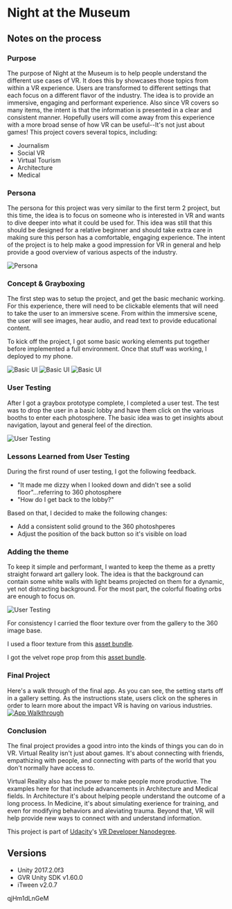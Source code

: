 # Night at the Museum

## Notes on the process

### Purpose
The purpose of Night at the Museum is to help people understand the different use cases of VR. It does this by showcases those topics from within a VR experience. Users are transformed to different settings that each focus on a different flavor of the industry. The idea is to provide an immersive, engaging and performant experience. Also since VR covers so many items, the intent is that the information is presented in a clear and consistent manner. Hopefully users will come away from this experience with a more broad sense of how VR can be useful--It's not just about games! This project covers several topics, including:

* Journalism
* Social VR
* Virtual Tourism
* Architecture
* Medical

### Persona
The persona for this project was very similar to the first term 2 project, but this time, the idea is to focus on someone who is interested in VR and wants to dive deeper into what it could be used for. This idea was still that this should be designed for a relative beginner and should take extra care in making sure this person has a comfortable, engaging experience. The intent of the project is to help make a good impression for VR in general and help provide a good overview of various aspects of the industry.

![Persona](/NightAtTheMuseum/img/VR-persona-NATM.jpg)

### Concept & Grayboxing
The first step was to setup the project, and get the basic mechanic working. For this experience, there will need to be clickable elements that will need to take the user to an immersive scene. From within the immersive scene, the user will see images, hear audio, and read text to provide educational content.

To kick off the project, I got some basic working elements put together before implemented a full environment. Once that stuff was working, I deployed to my phone.

![Basic UI](/NightAtTheMuseum/img/sketches.png)
![Basic UI](/NightAtTheMuseum/img/graybox-lobby.png)
![Basic UI](/NightAtTheMuseum/img/graybox-booth.png)

### User Testing
After I got a graybox prototype complete, I completed a user test. The test was to drop the user in a basic lobby and have them click on the various booths to enter each photosphere. The basic idea was to get insights about navigation, layout and general feel of the direction.

![User Testing](/NightAtTheMuseum/img/user-test.png)

### Lessons Learned from User Testing
During the first round of user testing, I got the following feedback.
* "It made me dizzy when I looked down and didn't see a solid floor"...referring to 360 photosphere
* "How do I get back to the lobby?"

Based on that, I decided to make the following changes:
* Add a consistent solid ground to the 360 photoshperes
* Adjust the position of the back button so it's visible on load

### Adding the theme
To keep it simple and performant, I wanted to keep the theme as a pretty straight forward art gallery look. The idea is that the background can contain some white walls with light beams projected on them for a dynamic, yet not distracting background. For the most part, the colorful floating orbs are enough to focus on.

![User Testing](/NightAtTheMuseum/img/art-concept.jpg)

For consistency I carried the floor texture over from the gallery to the 360 image base.

I used a floor texture from this [asset bundle](https://assetstore.unity.com/packages/3d/environments/showroom-environment-73740).

I got the velvet rope prop from this [asset bundle](https://assetstore.unity.com/packages/3d/props/interior/gallery-showroom-environment-92146).

### Final Project
Here's a walk through of the final app. As you can see, the setting starts off in a gallery setting. As the instructions state, users click on the spheres in order to learn more about the impact VR is having on various industries.
<br>
[![App Walkthrough](https://img.youtube.com/vi/qjHm1dLnGeM/0.jpg)](https://www.youtube.com/watch?v=qjHm1dLnGeM)

### Conclusion
The final project provides a good intro into the kinds of things you can do in VR. Virtual Reality isn't just about games. It's about connecting with friends, empathizing with people, and connecting with parts of the world that you don't normally have access to. 

Virtual Reality also has the power to make people more productive. The examples here for that include advancements in Architecture and Medical fields. In Architecture it's about helping people understand the outcome of a long process. In Medicine, it's about simulating exerience for training, and even for modifying behaviors and aleviating trauma. Beyond that, VR will help provide new ways to connect with and understand information.


This project is part of [Udacity](https://www.udacity.com "Udacity - Be in demand")'s [VR Developer Nanodegree](https://www.udacity.com/course/vr-developer-nanodegree--nd017).

## Versions
- Unity 2017.2.0f3
- GVR Unity SDK v1.60.0
- iTween v2.0.7


qjHm1dLnGeM



